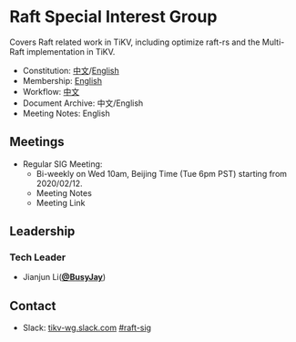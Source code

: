 # Raft Special Interest Group

Covers Raft related work in TiKV, including optimize raft-rs and the Multi-Raft implementation in TiKV.

- Constitution: [中文](./constitution-zh_CN.md)/[English](./constitution.md)
- Membership: [English](./membership.md)
- Workflow: [中文](./workflow-zh_CN.md)
- Document Archive: 中文/English
- Meeting Notes: English

## Meetings

* Regular SIG Meeting: 
     * Bi-weekly on Wed 10am, Beijing Time (Tue 6pm PST) starting from 2020/02/12. 
     * Meeting Notes
     * Meeting Link

## Leadership

### Tech Leader

* Jianjun Li(**[@BusyJay](https://github.com/BusyJay)**)

## Contact

- Slack: [tikv-wg.slack.com](https://join.slack.com/t/tikv-wg/shared_invite/enQtNTUyODE4ODU2MzI0LWVlMWMzMDkyNWE5ZjY1ODAzWYZWYZWYWJGWZGWYG) [#raft-sig](https://tikv-wg.slack.com/messages/raft-sig)
